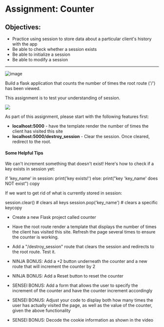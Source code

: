 Assignment: Counter
===================

Objectives:
-----------

*   Practice using session to store data about a particular client's history with the app
*   Be able to check whether a session exists
*   Be able to initialize a session
*   Be able to modify a session

* * *
![image](https://github.com/AndrewT-Tran/Counter/assets/112746783/23ff28de-e79e-4967-8b1d-a2eac125bf1a)

  

Build a flask application that counts the number of times the root route ('/') has been viewed. 

This assignment is to test your understanding of session.

![](https://assets.codingdojo.com/boomyeah/company_209/chapter_2982/handouts/chapter2982_3823_Screen-Shot-2015-08-18-at-2.34.59-PM.png)

As part of this assignment, please start with the following features first:

*   **localhost:5000** - have the template render the number of times the client has visited this site
*   **localhost:5000/destroy\_session** - Clear the session. Once cleared, redirect to the root.

#### Some Helpful Tips

We can't increment something that doesn't exist! Here's how to check if a key exists in session yet:

if 'key\_name' in session:
    print('key exists!')
else:
    print("key 'key\_name' does NOT exist")
copy

If we want to get rid of what is currently stored in session:

session.clear()		\# clears all keys
session.pop('key\_name')		\# clears a specific keycopy

*   Create a new Flask project called counter
    
*   Have the root route render a template that displays the number of times the client has visited this site. Refresh the page several times to ensure the counter is working.
    
*   Add a "/destroy\_session" route that clears the session and redirects to the root route. Test it.
    
*   NINJA BONUS: Add a +2 button underneath the counter and a new route that will increment the counter by 2
    
*   NINJA BONUS: Add a Reset button to reset the counter
    
*   SENSEI BONUS: Add a form that allows the user to specify the increment of the counter and have the counter increment accordingly
    
*   SENSEI BONUS: Adjust your code to display both how many times the user has actually visited the page, as well as the value of the counter, given the above functionality
    
*   SENSEI BONUS: Decode the cookie information as shown in the video
